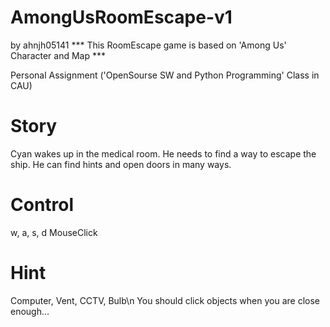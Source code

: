 # AmongUsRoomEscape-v1
by ahnjh05141
*** This RoomEscape game is based on 'Among Us' Character and Map ***

Personal Assignment ('OpenSourse SW and Python Programming' Class in CAU)

# Story
Cyan wakes up in the medical room.
He needs to find a way to escape the ship.
He can find hints and open doors in many ways.

# Control
w, a, s, d MouseClick

# Hint
Computer, Vent, CCTV, Bulb\n
You should click objects when you are close enough...

